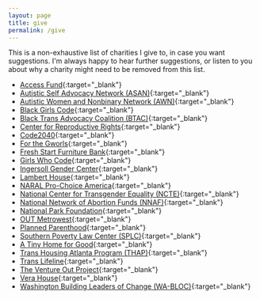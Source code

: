 ```yaml
---
layout: page
title: give
permalink: /give
---
```


This is a non-exhaustive list of charities I give to, in case you want suggestions. I'm always happy to hear further suggestions, or listen to you about why a charity might need to be removed from this list.

- [Access Fund](https://www.accessfund.org/){:target="_blank"}
- [Autistic Self Advocacy Network (ASAN)](https://autisticadvocacy.org/){:target="_blank"}
- [Autistic Women and Nonbinary Network (AWN)](https://awnnetwork.org/){:target="_blank"}
- [Black Girls Code](https://wearebgc.org/){:target="_blank"}
- [Black Trans Advocacy Coalition (BTAC)](https://blacktrans.org/){:target="_blank"}
- [Center for Reproductive Rights](https://reproductiverights.org/){:target="_blank"}
- [Code2040](https://www.code2040.org/){:target="_blank"}
- [For the Gworls](https://www.forthegworls.party/home){:target="_blank"}
- [Fresh Start Furniture Bank](https://freshstartfurniturebank.org/wp/){:target="_blank"}
- [Girls Who Code](https://girlswhocode.com/){:target="_blank"}
- [Ingersoll Gender Center](https://ingersollgendercenter.org/){:target="_blank"}
- [Lambert House](https://www.lamberthouse.org/){:target="_blank"}
- [NARAL Pro-Choice America](https://www.prochoiceamerica.org/){:target="_blank"}
- [National Center for Transgender Equality (NCTE)](){:target="_blank"}
- [National Network of Abortion Funds (NNAF)](https://abortionfunds.org/){:target="_blank"}
- [National Park Foundation](https://www.nationalparks.org/){:target="_blank"}
- [OUT Metrowest](https://outmetrowest.org/){:target="_blank"}
- [Planned Parenthood](https://www.plannedparenthood.org/){:target="_blank"}
- [Southern Poverty Law Center (SPLC)](https://www.splcenter.org/){:target="_blank"}
- [A Tiny Home for Good](https://www.atinyhomeforgood.org/){:target="_blank"}
- [Trans Housing Atlanta Program (THAP)](https://transhousingatlanta.org/){:target="_blank"}
- [Trans Lifeline](https://translifeline.org/){:target="_blank"}
- [The Venture Out Project](https://www.ventureoutproject.com/){:target="_blank"}
- [Vera House](https://www.verahouse.org/){:target="_blank"}
- [Washington Building Leaders of Change (WA-BLOC)](https://www.wa-bloc.org/){:target="_blank"}

<!--
- [](){:target="_blank"}
-->
